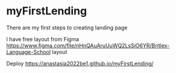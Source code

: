 # myFirstLending

There are my first steps to creating landing page

I have free layout from Figma
https://www.figma.com/file/nHnQAuAruUuWQ2LsSjO6YR/Britlex-Language-School layout

Deploy
https://anastasia2022be1.github.io/myFirstLending/
